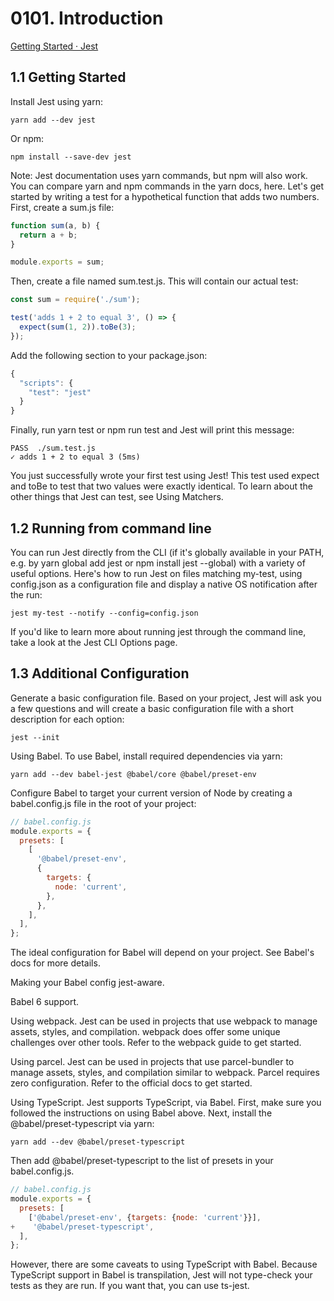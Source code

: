 # 0101. Introduction

[Getting Started · Jest](https://jestjs.io/docs/en/getting-started)

## 1.1 Getting Started

Install Jest using yarn:

```
yarn add --dev jest
```

Or npm:

```
npm install --save-dev jest
```

Note: Jest documentation uses yarn commands, but npm will also work. You can compare yarn and npm commands in the yarn docs, here. Let's get started by writing a test for a hypothetical function that adds two numbers. First, create a sum.js file:

```js
function sum(a, b) {
  return a + b;
}

module.exports = sum;
```

Then, create a file named sum.test.js. This will contain our actual test:

```js
const sum = require('./sum');

test('adds 1 + 2 to equal 3', () => {
  expect(sum(1, 2)).toBe(3);
});
```

Add the following section to your package.json:

```js
{
  "scripts": {
    "test": "jest"
  }
}
```

Finally, run yarn test or npm run test and Jest will print this message:

```
PASS  ./sum.test.js
✓ adds 1 + 2 to equal 3 (5ms)
```

You just successfully wrote your first test using Jest! This test used expect and toBe to test that two values were exactly identical. To learn about the other things that Jest can test, see Using Matchers.

## 1.2 Running from command line

You can run Jest directly from the CLI (if it's globally available in your PATH, e.g. by yarn global add jest or npm install jest --global) with a variety of useful options. Here's how to run Jest on files matching my-test, using config.json as a configuration file and display a native OS notification after the run:

```
jest my-test --notify --config=config.json
```

If you'd like to learn more about running jest through the command line, take a look at the Jest CLI Options page.

## 1.3 Additional Configuration

Generate a basic configuration file. Based on your project, Jest will ask you a few questions and will create a basic configuration file with a short description for each option:

```
jest --init
```

Using Babel. To use Babel, install required dependencies via yarn:

```
yarn add --dev babel-jest @babel/core @babel/preset-env
```

Configure Babel to target your current version of Node by creating a babel.config.js file in the root of your project:

```js
// babel.config.js
module.exports = {
  presets: [
    [
      '@babel/preset-env',
      {
        targets: {
          node: 'current',
        },
      },
    ],
  ],
};
```

The ideal configuration for Babel will depend on your project. See Babel's docs for more details.

Making your Babel config jest-aware.

Babel 6 support.

Using webpack. Jest can be used in projects that use webpack to manage assets, styles, and compilation. webpack does offer some unique challenges over other tools. Refer to the webpack guide to get started.

Using parcel. Jest can be used in projects that use parcel-bundler to manage assets, styles, and compilation similar to webpack. Parcel requires zero configuration. Refer to the official docs to get started.

Using TypeScript. Jest supports TypeScript, via Babel. First, make sure you followed the instructions on using Babel above. Next, install the @babel/preset-typescript via yarn:

```
yarn add --dev @babel/preset-typescript
```

Then add @babel/preset-typescript to the list of presets in your babel.config.js.

```js
// babel.config.js
module.exports = {
  presets: [
    ['@babel/preset-env', {targets: {node: 'current'}}],
+    '@babel/preset-typescript',
  ],
};
```

However, there are some caveats to using TypeScript with Babel. Because TypeScript support in Babel is transpilation, Jest will not type-check your tests as they are run. If you want that, you can use ts-jest.